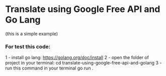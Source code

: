 # Translate using Google Free API and Go Lang
(this is a simple example)
### For test this code:
1 - install go lang: https://golang.org/doc/install
2 - open the folder of project in your terminal:
cd translate-using-google-free-api-and-golang
3 - run this command in your terminal
go run .